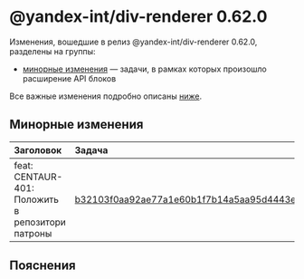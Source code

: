# @yandex-int/div-renderer 0.62.0

<!-- ЧЕЛОВЕЧЕСКОЕ ВСТУПЛЕНИЕ -->

Изменения, вошедшие в релиз @yandex-int/div-renderer 0.62.0, разделены на группы:

* [минорные изменения](#Минорные-изменения) — задачи, в рамках которых произошло расширение API блоков

Все важные изменения подробно описаны [ниже](#Пояснения).

## Минорные изменения

| Заголовок                                        | Задача                                     | PR  |
| :----------------------------------------------- | :----------------------------------------- | :-- |
| feat: CENTAUR-401: Положить в репозитори патроны | [b32103f0aa92ae77a1e60b1f7b14a5aa95d4443e] | N/A |

## Пояснения

[b32103f0aa92ae77a1e60b1f7b14a5aa95d4443e]: https://a.yandex-team.ru/arc_vcs/commit/b32103f0aa92ae77a1e60b1f7b14a5aa95d4443e
